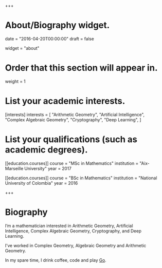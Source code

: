 +++
# About/Biography widget.

date = "2016-04-20T00:00:00"
draft = false

widget = "about"

# Order that this section will appear in.
weight = 1

# List your academic interests.
[interests]
  interests = [
    "Arithmetic Geometry",
    "Artificial Intelligence",
    "Complex Algebraic Geometry",
    "Cryptography",
    "Deep Learning",
]

# List your qualifications (such as academic degrees).
[[education.courses]]
  course = "MSc in Mathematics"
  institution = "Aix-Marseille University"
  year = 2017

[[education.courses]]
  course = "BSc in Mathematics"
  institution = "National University of Colombia"
  year = 2016
 
+++

# Biography

I’m a mathematician interested in Arithmetic Geometry, Artificial Intelligence, Complex Algebraic Geometry, Cryptography, and Deep Learning.

I've worked in Complex Geometry, Algebraic Geometry and Arithmetic Geometry.

In my spare time, I drink coffee, code and play [Go](http://en.wikipedia.org/wiki/Go_%28game%29).

